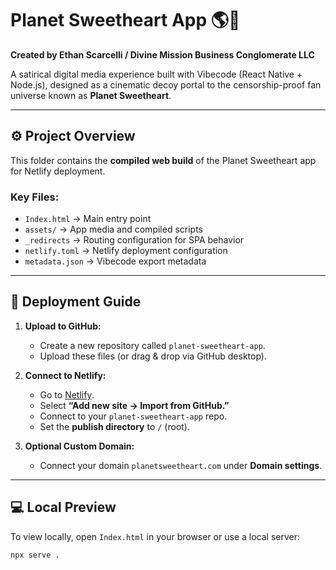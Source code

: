 # Planet Sweetheart App 🌎💋

**Created by Ethan Scarcelli / Divine Mission Business Conglomerate LLC**

A satirical digital media experience built with Vibecode (React Native + Node.js), designed as a cinematic decoy portal to the censorship-proof fan universe known as **Planet Sweetheart**.

---

## ⚙️ Project Overview
This folder contains the **compiled web build** of the Planet Sweetheart app for Netlify deployment.

### Key Files:
- `Index.html` → Main entry point
- `assets/` → App media and compiled scripts
- `_redirects` → Routing configuration for SPA behavior
- `netlify.toml` → Netlify deployment configuration
- `metadata.json` → Vibecode export metadata

---

## 🚀 Deployment Guide

1. **Upload to GitHub:**
   - Create a new repository called `planet-sweetheart-app`.
   - Upload these files (or drag & drop via GitHub desktop).

2. **Connect to Netlify:**
   - Go to [Netlify](https://app.netlify.com/).
   - Select **“Add new site → Import from GitHub.”**
   - Connect to your `planet-sweetheart-app` repo.
   - Set the **publish directory** to `/` (root).

3. **Optional Custom Domain:**
   - Connect your domain `planetsweetheart.com` under **Domain settings**.

---

## 💻 Local Preview
To view locally, open `Index.html` in your browser or use a local server:
```bash
npx serve .
